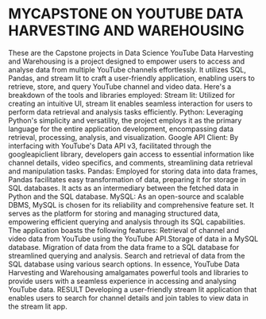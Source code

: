 # MYCAPSTONE ON YOUTUBE DATA HARVESTING AND WAREHOUSING 
These are the Capstone projects in Data Science
YouTube Data Harvesting and Warehousing is a project designed to empower users to access and analyse data from multiple YouTube channels effortlessly. It utilizes SQL, Pandas, and stream lit to craft a user-friendly application, enabling users to retrieve, store, and query YouTube channel and video data.
Here's a breakdown of the tools and libraries employed:
Stream lit: Utilized for creating an intuitive UI, stream lit enables seamless interaction for users to perform data retrieval and analysis tasks efficiently.
Python: Leveraging Python's simplicity and versatility, the project employs it as the primary language for the entire application development, encompassing data retrieval, processing, analysis, and visualization.
Google API Client: By interfacing with YouTube's Data API v3, facilitated through the googleapiclient library, developers gain access to essential information like channel details, video specifics, and comments, streamlining data retrieval and manipulation tasks.
Pandas: Employed for storing data into data frames, Pandas facilitates easy transformation of data, preparing it for storage in SQL databases. It acts as an intermediary between the fetched data in Python and the SQL database.
MySQL: As an open-source and scalable DBMS, MySQL is chosen for its reliability and comprehensive feature set. It serves as the platform for storing and managing structured data, empowering efficient querying and analysis through its SQL capabilities.
The application boasts the following features: Retrieval of channel and video data from YouTube using the YouTube API.Storage of data in a MySQL database. Migration of data from the data frame to a SQL database for streamlined querying and analysis. Search and retrieval of data from the SQL database using various search options. In essence, YouTube Data Harvesting and Warehousing amalgamates powerful tools and libraries to provide users with a seamless experience in accessing and analysing YouTube data.
RESULT
Developing a user-friendly stream lit application that enables users to search for channel details and join tables to view data in the stream lit app.


